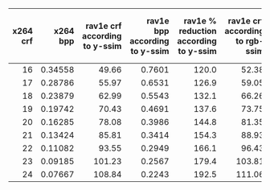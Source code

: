|x264 crf|x264 bpp|rav1e crf according to y-ssim|rav1e bpp according to y-ssim|rav1e % reduction according to y-ssim|rav1e crf according to rgb-ssim|rav1e bpp according to rgb-ssim|rav1e % reduction according to rgb-ssim|rav1e crf according to ms-ssim|rav1e bpp according to ms-ssim|rav1e % reduction according to ms-ssim|rav1e crf according to psnr-hvs-m|rav1e bpp according to psnr-hvs-m|rav1e % reduction according to psnr-hvs-m|rav1e crf according to vmaf|rav1e bpp according to vmaf|rav1e % reduction according to vmaf|
|-------:|-------:|----------------------------:|----------------------------:|------------------------------------:|------------------------------:|------------------------------:|--------------------------------------:|-----------------------------:|-----------------------------:|-------------------------------------:|--------------------------------:|--------------------------------:|----------------------------------------:|--------------------------:|--------------------------:|----------------------------------:|
|      16| 0.34558|                        49.66|                       0.7601|                                120.0|                          52.38|                         0.7118|                                  106.0|                         51.58|                        0.7256|                                 110.0|                            60.18|                           0.5915|                                    71.17|                      57.25|                     0.6336|                              83.34|
|      17| 0.28786|                        55.97|                       0.6531|                                126.9|                          59.05|                         0.6074|                                  111.0|                         58.11|                        0.6208|                                 115.7|                            67.65|                           0.4988|                                    73.28|                      62.10|                     0.5657|                              96.52|
|      18| 0.23879|                        62.99|                       0.5543|                                132.1|                          66.26|                         0.5146|                                  115.5|                         65.26|                        0.5263|                                 120.4|                            75.40|                           0.4215|                                    76.53|                      67.75|                     0.4977|                             108.41|
|      19| 0.19742|                        70.43|                       0.4691|                                137.6|                          73.75|                         0.4366|                                  121.1|                         72.78|                        0.4458|                                 125.8|                            83.26|                           0.3589|                                    81.81|                      74.43|                     0.4303|                             117.98|
|      20| 0.16285|                        78.08|                       0.3986|                                144.8|                          81.35|                         0.3729|                                  129.0|                         80.49|                        0.3795|                                 133.0|                            91.11|                           0.3086|                                    89.51|                      82.19|                     0.3667|                             125.17|
|      21| 0.13424|                        85.81|                       0.3414|                                154.3|                          88.93|                         0.3215|                                  139.5|                         88.26|                        0.3257|                                 142.6|                            98.85|                           0.2678|                                    99.51|                      90.92|                     0.3097|                             130.69|
|      22| 0.11082|                        93.55|                       0.2949|                                166.1|                          96.43|                         0.2798|                                  152.5|                         96.01|                        0.2819|                                 154.4|                           106.44|                           0.2340|                                   111.16|                     100.32|                     0.2609|                             135.40|
|      23| 0.09185|                       101.23|                       0.2567|                                179.4|                         103.81|                         0.2451|                                  166.9|                        103.69|                        0.2457|                                 167.5|                           113.85|                           0.2051|                                   123.25|                     109.94|                     0.2199|                             139.42|
|      24| 0.07667|                       108.84|                       0.2243|                                192.5|                         111.06|                         0.2156|                                  181.2|                        111.26|                        0.2148|                                 180.2|                           121.06|                           0.1794|                                   134.04|                     119.28|                     0.1856|                             142.03|

